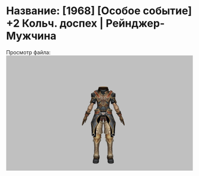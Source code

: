 # Название: [1968] [Особое событие] +2 Кольч. доспех | Рейнджер-Мужчина

Просмотр файла:
![p020002.png](p020002.png)
